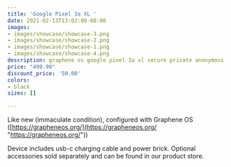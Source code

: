 ```yaml
---
title: 'Google Pixel 3a XL '
date: 2021-02-13T13:02:00-08:00
images:
- images/showcase/showcase-3.png
- images/showcase/showcase-2.png
- images/showcase/showcase-1.png
- images/showcase/showcase-4.png
description: graphene os google pixel 3a xl secure private anonymous
price: "499.99"
discount_price: '50.00'
colors:
- black
sizes: []

---
```

Like new (immaculate condition), configured with Graphene OS ([https://grapheneos.org/](https://grapheneos.org/ "https://grapheneos.org/"))

Device includes usb-c charging cable and power brick. Optional accessories sold separately and can be found in our product store.